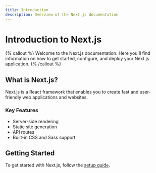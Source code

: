 ```yaml
---
title: Introduction
description: Overview of the Next.js documentation
---
```


# Introduction to Next.js

{% callout %}
Welcome to the Next.js documentation. Here you'll find information on how to get started, configure, and deploy your Next.js application.
{% /callout %}

## What is Next.js?

Next.js is a React framework that enables you to create fast and user-friendly web applications and websites.

### Key Features

- Server-side rendering
- Static site generation
- API routes
- Built-in CSS and Sass support

## Getting Started

To get started with Next.js, follow the [setup guide](./setup).
